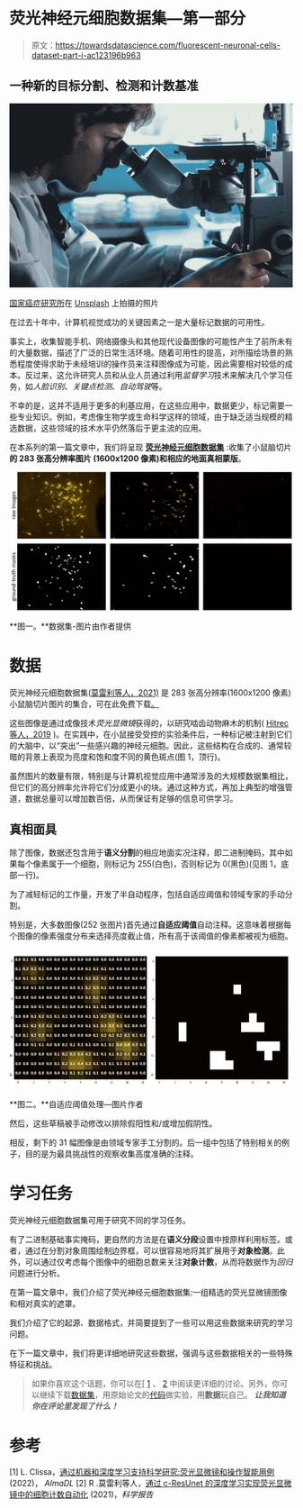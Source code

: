 # 荧光神经元细胞数据集—第一部分

> 原文：<https://towardsdatascience.com/fluorescent-neuronal-cells-dataset-part-i-ac123196b963>

## 一种新的目标分割、检测和计数基准

![](img/0a8a0e2504999ceea76a393ac242548b.png)

[国家癌症研究所](https://unsplash.com/@nci?utm_source=medium&utm_medium=referral)在 [Unsplash](https://unsplash.com?utm_source=medium&utm_medium=referral) 上拍摄的照片

在过去十年中，计算机视觉成功的关键因素之一是大量标记数据的可用性。

事实上，收集智能手机、网络摄像头和其他现代设备图像的可能性产生了前所未有的大量数据，描述了广泛的日常生活环境。随着可用性的提高，对所描绘场景的熟悉程度使得求助于未经培训的操作员来注释图像成为可能，因此需要相对较低的成本。反过来，这允许研究人员和从业人员通过利用*监督学习*技术来解决几个学习任务，如*人脸识别*、*关键点检测*、*自动驾驶*等。

不幸的是，这并不适用于更多的利基应用，在这些应用中，数据更少，标记需要一些专业知识。例如，考虑像生物学或生命科学这样的领域，由于缺乏适当规模的精选数据，这些领域的技术水平仍然落后于更主流的应用。

在本系列的第一篇文章中，我们将呈现 [**荧光神经元细胞数据集**](http://amsacta.unibo.it/6706/) :收集了小鼠脑切片**的 **283 张高分辨率图片** (1600x1200 像素)和相应的地面真相蒙版**。

![](img/e0446cfe07a29dc6033ab9f6df2c4942.png)

**图一。**数据集-图片由作者提供

# 数据

荧光神经元细胞数据集([莫雷利等人，2021)](https://www.nature.com/articles/s41598-021-01929-5) 是 283 张高分辨率(1600x1200 像素)小鼠脑切片图片的集合，可在此免费下载[。](http://amsacta.unibo.it/6706/)

这些图像是通过成像技术*荧光显微镜*获得的，以研究啮齿动物麻木的机制( [Hitrec 等人，2019](https://www.nature.com/articles/s41598-019-51841-2) )。在实践中，在小鼠接受受控的实验条件后，一种标记被注射到它们的大脑中，以“突出”一些感兴趣的神经元细胞。因此，这些结构在合成的、通常较暗的背景上表现为亮度和饱和度不同的黄色斑点(图 1，顶行)。

虽然图片的数量有限，特别是与计算机视觉应用中通常涉及的大规模数据集相比，但它们的高分辨率允许将它们分成更小的块。通过这种方式，再加上典型的增强管道，数据总量可以增加数百倍，从而保证有足够的信息可供学习。

## 真相面具

除了图像，数据还包含用于**语义分割**的相应地面实况注释，即二进制掩码，其中如果每个像素属于一个细胞，则标记为 255(白色)，否则标记为 0(黑色)(见图 1，底部一行)。

为了减轻标记的工作量，开发了半自动程序，包括自适应阈值和领域专家的手动分割。

特别是，大多数图像(252 张图片)首先通过**自适应阈值**自动注释。这意味着根据每个图像的像素强度分布来选择亮度截止值，所有高于该阈值的像素都被视为细胞。

![](img/e347021a6c82fecf39e716ded486e50e.png)

**图二。**自适应阈值处理—图片作者

然后，这些草稿被手动修改以排除假阳性和/或增加假阴性。

相反，剩下的 31 幅图像是由领域专家手工分割的。后一组中包括了特别相关的例子，目的是为最具挑战性的观察收集高度准确的注释。

# **学习任务**

荧光神经元细胞数据集可用于研究不同的学习任务。

有了二进制基础事实掩码，更自然的方法是在**语义分段**设置中按原样利用标签。或者，通过在分割对象周围绘制边界框，可以很容易地将其扩展用于**对象检测**。此外，可以通过仅考虑每个图像中的细胞总数来关注**对象计数**，从而将数据作为*回归*问题进行分析。

在第一篇文章中，我们介绍了荧光神经元细胞数据集:一组精选的荧光显微镜图像和相对真实的遮罩。

我们介绍了它的起源、数据格式，并简要提到了一些可以用这些数据来研究的学习问题。

在下一篇文章中，我们将更详细地研究这些数据，强调与这些数据相关的一些特殊特征和挑战。

> 如果你喜欢这个话题，你可以在[ [1](http://amsdottorato.unibo.it/10016/1/thesis_CLISSA_DSC.pdf) 、 [2](https://rdcu.be/cB1Ds) 中阅读更详细的讨论。另外，你可以继续下载[数据集](http://amsacta.unibo.it/6706/)，用原始论文的[代码](https://github.com/robomorelli/cell_counting_yellow)做实验，用**数据**玩自己。
> ***让我知道你在评论里发现了什么！***

# 参考

[1] L. Clissa，[通过机器和深度学习支持科学研究:荧光显微镜和操作智能用例](http://amsdottorato.unibo.it/10016/) (2022)， *AlmaDL* [2] R .莫雷利等人，[通过 c-ResUnet 的深度学习实现荧光显微镜中的细胞计数自动化](https://rdcu.be/cB1Ds) (2021)，*科学报告*